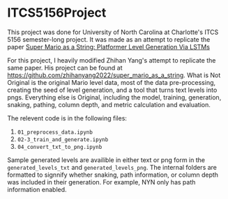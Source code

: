 # ITCS5156Project

This project was done for University of North Carolina at Charlotte's ITCS 5156 semester-long project. It was made as an attempt to replicate the paper [Super Mario as a String: Platformer Level Generation Via LSTMs](https://doi.org/10.48550/arXiv.1603.00930)

For this project, I heavily modified Zhihan Yang's attempt to replicate the same paper. His project can be found at https://github.com/zhihanyang2022/super_mario_as_a_string. 
What is Not Original is the original Mario level data, most of the data pre-processing, creating the seed of level generation, and a tool that turns text levels into pngs. 
Everything else is Original, including the model, training, generation, snaking, pathing, column depth, and metric calculation and evaluation.

The relevent code is in the following files:

1. `01_preprocess_data.ipynb`
2. `02-3_train_and_generate.ipynb`
3. `04_convert_txt_to_png.ipynb`

Sample generated levels are availible in either text or png form in the `generated_levels_txt` and `generated_levels_png`.
The internal folders are formatted to signnify whether snaking, path information, or column depth was included in their generation.
For example, NYN only has path information enabled.